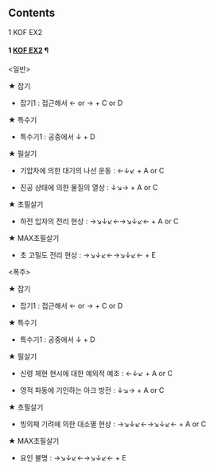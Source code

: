 ## Contents

    

1 KOF EX2

#### 1 [KOF EX2](KOF%20EX2.md) ¶

<일반>  

  

★ 잡기  

  * 잡기1 : 접근해서 ← or → + C or D  

★ 특수기  

  * 특수기1 : 공중에서 ↓ + D  

★ 필살기  

  * 기압차에 의한 대기의 나선 운동 : ←↓↙ + A or C  

  * 진공 상태에 의한 물질의 열상 : ↓↘→ + A or C  

★ 초필살기  

  * 하전 입자의 전리 현상 : →↘↓↙←→↘↓↙← + A or C  

★ MAX초필살기  

  * 초 고밀도 전리 현상 : →↘↓↙←→↘↓↙← + E  

<폭주>

  

★ 잡기  

  * 잡기1 : 접근해서 ← or → + C or D  

★ 특수기  

  * 특수기1 : 공중에서 ↓ + D  

★ 필살기  

  * 신령 체현 현시에 대한 예외적 예조 : ←↓↙ + A or C  

  * 영적 파동에 기인하는 아크 방전 : ↓↘→ + A or C  

★ 초필살기  

  * 빙의체 기려에 의한 대소멸 현상 : →↘↓↙←→↘↓↙← + A or C  

★ MAX초필살기  

  * 요인 불명 : →↘↓↙←→↘↓↙← + E  

